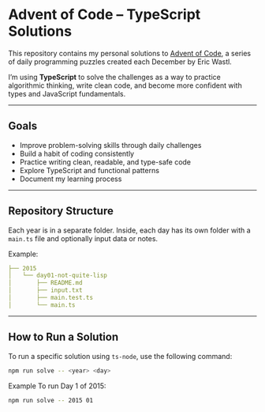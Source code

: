 # Advent of Code – TypeScript Solutions

This repository contains my personal solutions to [Advent of Code](https://adventofcode.com/), a series of daily programming puzzles created each December by Eric Wastl.

I’m using **TypeScript** to solve the challenges as a way to practice algorithmic thinking, write clean code, and become more confident with types and JavaScript fundamentals.

---

## Goals

- Improve problem-solving skills through daily challenges
- Build a habit of coding consistently
- Practice writing clean, readable, and type-safe code
- Explore TypeScript and functional patterns
- Document my learning process

---

## Repository Structure

Each year is in a separate folder. Inside, each day has its own folder with a `main.ts` file and optionally input data or notes.

Example:

```yaml
├── 2015
│   └── day01-not-quite-lisp
│       ├── README.md
│       ├── input.txt
│       ├── main.test.ts
│       └── main.ts
```

---

## How to Run a Solution

To run a specific solution using `ts-node`, use the following command:

```bash
npm run solve -- <year> <day>
```

Example
To run Day 1 of 2015:

```bash
npm run solve -- 2015 01
```
